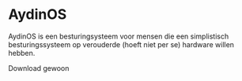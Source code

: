 # AydinOS

AydinOS is een besturingsysteem voor mensen die een simplistisch besturingssysteem op verouderde (hoeft niet per se) hardware willen hebben.

Download gewoon 
